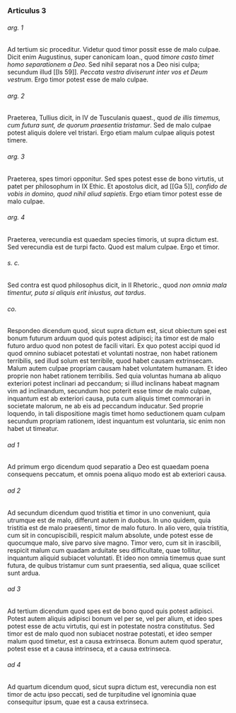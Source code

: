 ### Articulus 3

###### arg. 1
Ad tertium sic proceditur. Videtur quod timor possit esse de malo culpae. Dicit enim Augustinus, super canonicam Ioan., quod *timore casto timet homo separationem a Deo*. Sed nihil separat nos a Deo nisi culpa; secundum illud [[Is 59]]. *Peccata vestra diviserunt inter vos et Deum vestrum*. Ergo timor potest esse de malo culpae.

###### arg. 2
Praeterea, Tullius dicit, in IV de Tusculanis quaest., quod *de illis timemus, cum futura sunt, de quorum praesentia tristamur*. Sed de malo culpae potest aliquis dolere vel tristari. Ergo etiam malum culpae aliquis potest timere.

###### arg. 3
Praeterea, spes timori opponitur. Sed spes potest esse de bono virtutis, ut patet per philosophum in IX Ethic. Et apostolus dicit, ad [[Ga 5]], *confido de vobis in domino, quod nihil aliud sapietis*. Ergo etiam timor potest esse de malo culpae.

###### arg. 4
Praeterea, verecundia est quaedam species timoris, ut supra dictum est. Sed verecundia est de turpi facto. Quod est malum culpae. Ergo et timor.

###### s. c.
Sed contra est quod philosophus dicit, in II Rhetoric., quod *non omnia mala timentur, puta si aliquis erit iniustus, aut tardus*.

###### co.
Respondeo dicendum quod, sicut supra dictum est, sicut obiectum spei est bonum futurum arduum quod quis potest adipisci; ita timor est de malo futuro arduo quod non potest de facili vitari. Ex quo potest accipi quod id quod omnino subiacet potestati et voluntati nostrae, non habet rationem terribilis, sed illud solum est terribile, quod habet causam extrinsecam. Malum autem culpae propriam causam habet voluntatem humanam. Et ideo proprie non habet rationem terribilis. Sed quia voluntas humana ab aliquo exteriori potest inclinari ad peccandum; si illud inclinans habeat magnam vim ad inclinandum, secundum hoc poterit esse timor de malo culpae, inquantum est ab exteriori causa, puta cum aliquis timet commorari in societate malorum, ne ab eis ad peccandum inducatur. Sed proprie loquendo, in tali dispositione magis timet homo seductionem quam culpam secundum propriam rationem, idest inquantum est voluntaria, sic enim non habet ut timeatur.

###### ad 1
Ad primum ergo dicendum quod separatio a Deo est quaedam poena consequens peccatum, et omnis poena aliquo modo est ab exteriori causa.

###### ad 2
Ad secundum dicendum quod tristitia et timor in uno conveniunt, quia utrumque est de malo, differunt autem in duobus. In uno quidem, quia tristitia est de malo praesenti, timor de malo futuro. In alio vero, quia tristitia, cum sit in concupiscibili, respicit malum absolute, unde potest esse de quocumque malo, sive parvo sive magno. Timor vero, cum sit in irascibili, respicit malum cum quadam arduitate seu difficultate, quae tollitur, inquantum aliquid subiacet voluntati. Et ideo non omnia timemus quae sunt futura, de quibus tristamur cum sunt praesentia, sed aliqua, quae scilicet sunt ardua.

###### ad 3
Ad tertium dicendum quod spes est de bono quod quis potest adipisci. Potest autem aliquis adipisci bonum vel per se, vel per alium, et ideo spes potest esse de actu virtutis, qui est in potestate nostra constitutus. Sed timor est de malo quod non subiacet nostrae potestati, et ideo semper malum quod timetur, est a causa extrinseca. Bonum autem quod speratur, potest esse et a causa intrinseca, et a causa extrinseca.

###### ad 4
Ad quartum dicendum quod, sicut supra dictum est, verecundia non est timor de actu ipso peccati, sed de turpitudine vel ignominia quae consequitur ipsum, quae est a causa extrinseca.

